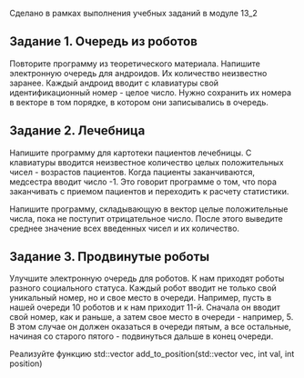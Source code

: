 Сделано в рамках выполнения учебных заданий в модуле 13_2

## Задание 1. Очередь из роботов

Повторите программу из теоретического материала. 
Напишите электронную очередь для андроидов. 
Их количество неизвестно заранее. 
Каждый андроид вводит с клавиатуры свой идентификационный номер - целое число. 
Нужно сохранить их номера в векторе в том порядке, в котором они записывались в очередь.

## Задание 2. Лечебница

Напишите программу для картотеки пациентов лечебницы. 
С клавиатуры вводится неизвестное количество целых положительных чисел - возрастов пациентов. 
Когда пациенты заканчиваются, медсестра вводит число -1. 
Это говорит программе о том, что пора заканчивать с приемом пациентов и переходить к расчету статистики.

Напишите программу, складывающую в вектор целые положительные числа, пока не поступит отрицательное число. 
После этого выведите среднее значение всех введенных чисел и их количество.

## Задание 3. Продвинутые роботы

Улучшите электронную очередь для роботов. 
К нам приходят роботы разного социального статуса. 
Каждый робот вводит не только свой уникальный номер, но и свое место в очереди. 
Например, пусть в нашей очереди 10 роботов и к нам приходит 11-й. 
Сначала он вводит свой номер, как и раньше, а затем свое место в очереди - например, 5. 
В этом случае он должен оказаться в очереди пятым, а все остальные, 
начиная со старого пятого - подвинуться дальше в конец очереди.

Реализуйте функцию std::vector<int> add_to_position(std::vector vec, int val, int position)